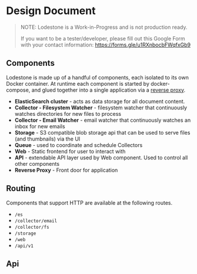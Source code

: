 # Design Document

> NOTE: Lodestone is a Work-in-Progress and is not production ready.
>
> If you want to be a tester/developer, please fill out this Google Form with your contact information: https://forms.gle/u1RXnbocbFWqfxGb9

## Components

Lodestone is made up of a handful of components, each isolated to its own Docker container.
At runtime each component is started by docker-compose, and glued together into a single application via a [reverse proxy](https://github.com/AnalogJ/lodestone/issues/31).

- **ElasticSearch cluster** - acts as data storage for all document content.
- **Collector - Filesystem Watcher** - filesystem watcher that continuously watches directories for new files to process
- **Collector - Email Watcher** - email watcher that continuously watches an inbox for new emails
- **Storage** - S3 compatible blob storage api that can be used to serve files (and thumbnails) via the UI
- **Queue** - used to coordinate and schedule Collectors
- **Web** - Static frontend for user to interact with
- **API** - extendable API layer used by Web component. Used to control all other components
- **Reverse Proxy** - Front door for application

## Routing

Components that support HTTP are available at the following routes.

- `/es`
- `/collector/email`
- `/collector/fs`
- `/storage`
- `/web`
- `/api/v1`

## Api




